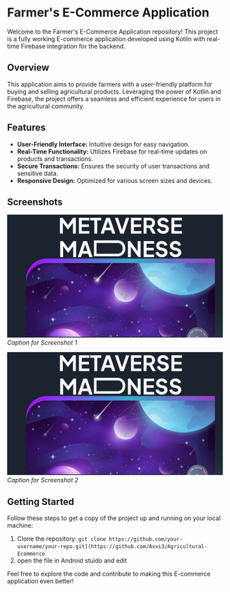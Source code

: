 # Farmer's E-Commerce Application

Welcome to the Farmer's E-Commerce Application repository! This project is a fully working E-commerce application developed using Kotlin with real-time Firebase integration for the backend.

## Overview

This application aims to provide farmers with a user-friendly platform for buying and selling agricultural products. Leveraging the power of Kotlin and Firebase, the project offers a seamless and efficient experience for users in the agricultural community.

## Features

- **User-Friendly Interface:** Intuitive design for easy navigation.
- **Real-Time Functionality:** Utilizes Firebase for real-time updates on products and transactions.
- **Secure Transactions:** Ensures the security of user transactions and sensitive data.
- **Responsive Design:** Optimized for various screen sizes and devices.

## Screenshots

![Screenshot 1](app/sampledata/11.png)
*Caption for Screenshot 1*

![Screenshot 2](app/sampledata/11.png)
*Caption for Screenshot 2*

<!-- Add more screenshots with respective captions -->

## Getting Started

Follow these steps to get a copy of the project up and running on your local machine:

1. Clone the repository: `git clone https://github.com/your-username/your-repo.git](https://github.com/Axxi3/Agricultural-Ecommerce`
2. open the file in Android stuido and edit

Feel free to explore the code and contribute to making this E-commerce application even better!
